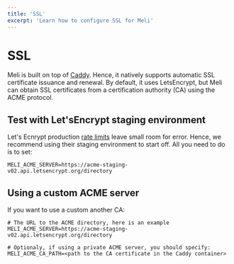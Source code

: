 ```yaml
---
title: 'SSL'
excerpt: 'Learn how to configure SSL for Meli'
---
```


# SSL

Meli is built on top of [Caddy](https://caddyserver.com/). Hence, it natively supports automatic SSL certificate issuance and renewal. By default, it uses LetsEncrypt, but Meli can obtain SSL certificates from a certification authority (CA) using the ACME protocol.

## Test with Let'sEncrypt staging environment

Let's Ecnrypt production [rate limits](https://letsencrypt.org/docs/rate-limits/) leave small room for error. Hence, we recommend using their staging environment to start off. All you need to do is to set:

<div class="code-group">

```dotenv
MELI_ACME_SERVER=https://acme-staging-v02.api.letsencrypt.org/directory
```

</div>

## Using a custom ACME server

If you want to use a custom another CA:

<div class="code-group">

```dotenv
# The URL to the ACME directory, here is an example 
MELI_ACME_SERVER=https://acme-staging-v02.api.letsencrypt.org/directory

# Optionaly, if using a private ACME server, you should specify:
MELI_ACME_CA_PATH=<path to the CA certificate in the Caddy container>
```

</div>

